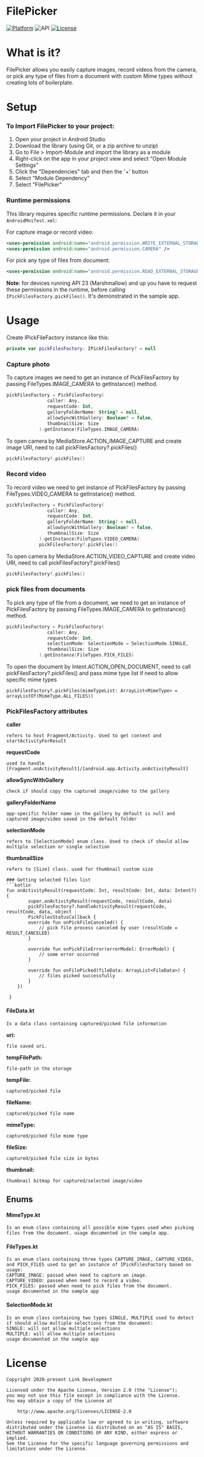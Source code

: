 # **FilePicker**
[![Platform](https://img.shields.io/badge/platform-android-brightgreen.svg)](https://developer.android.com/index.html)
![API](https://img.shields.io/badge/Min--SDK-21-yellowgreen)
[![License](https://img.shields.io/badge/license-Apache%202.0-blue.svg)](http://www.apache.org/licenses/LICENSE-2.0)
# **What is it?**
FilePicker allows you easily capture images, record videos from the camera, or pick any type of files from a document with custom Mime types without creating lots of boilerplate.

# **Setup**

### To Import FilePicker to your project:
1. Open your project in Android Studio
2. Download the library (using Git, or a zip archive to unzip)
3. Go to File > Import-Module and import the library as a module
4. Right-click on the app in your project view and select "Open Module Settings"
5. Click the "Dependencies" tab and then the '+' button
6. Select "Module Dependency"
7. Select "FilePicker"

### Runtime permissions
This library requires specific runtime permissions. Declare it in your `AndroidMnifest.xml`:

For capture image or record video:
```xml
<uses-permission android:name="android.permission.WRITE_EXTERNAL_STORAGE" />
<uses-permission android:name="android.permission.CAMERA" />
```
For pick any type of files from document:
```xml
<uses-permission android:name="android.permission.READ_EXTERNAL_STORAGE" />
```
**Note**: for devices running API 23 (Marshmallow) and up you have to request these permissions in the runtime, before calling `IPickFilesFactory.pickFiles()`. It's demonstrated in the sample app.

# **Usage**

Create IPickFileFactory instance like this:
```kotlin
private var pickFilesFactory: IPickFilesFactory? = null
```
### Capture photo

To capture images we need to get an instance of PickFilesFactory by passing FileTypes.IMAGE_CAMERA to getInstance() method.

```kotlin
pickFilesFactory = PickFilesFactory(
               caller: Any,
               requestCode: Int,
               galleryFolderName: String? = null,
               allowSyncWithGallery: Boolean? = false,
               thumbnailSize: Size
            ).getInstance(FileTypes.IMAGE_CAMERA)
```
To open camera by MediaStore.ACTION_IMAGE_CAPTURE and create image URI, need to call pickFilesFactory?.pickFiles()
```kotlin
pickFilesFactory?.pickFiles()
```

### Record video

To record video we need to get instance of PickFilesFactory by passing FileTypes.VIDEO_CAMERA to getInstance() method.
```kotlin
pickFilesFactory = PickFilesFactory(
               caller: Any,
               requestCode: Int,
               galleryFolderName: String? = null,
               allowSyncWithGallery: Boolean? = false,
               thumbnailSize: Size
            ).getInstance(FileTypes.VIDEO_CAMERA)
            pickFilesFactory?.pickFiles()
```
To open camera by MediaStore.ACTION_VIDEO_CAPTURE and create video URI, need to call pickFilesFactory?.pickFiles()
```kotlin
pickFilesFactory?.pickFiles()
```
### pick files from documents
To pick any type of file from a document, we need to get an instance of PickFilesFactory by passing FileTypes.IMAGE_CAMERA to getInstance() method.

```kotlin
pickFilesFactory = PickFilesFactory(
               caller: Any,
               requestCode: Int,
               selectionMode: SelectionMode = SelectionMode.SINGLE,
               thumbnailSize: Size
            ).getInstance(FileTypes.PICK_FILES)
```
To open the document by Intent.ACTION_OPEN_DOCUMENT, need to call pickFilesFactory?.pickFiles() and pass mime type list if need to allow specific mime types
```
pickFilesFactory?.pickFiles(mimeTypeList: ArrayList<MimeType> = arrayListOf(MimeType.ALL_FILES))
```
### PickFilesFactory attributes
**caller**
```
refers to host Fragment/Activity. Used to get context and startActivityForResult
```
**requestCode**
```
used to handle [Fragment.onActivityResult]/[android.app.Activity.onActivityResult]
```
**allowSyncWithGallery**
```
check if should copy the captured image/video to the gallery
```
**galleryFolderName**
```
app-specific folder name in the gallery by default is null and captured image/video saved in the default folder
```
**selectionMode**
```
refers to [SelectionMode] enum class. Used to check if should allow multiple selection or single selection
```
**thumbnailSize**
 ```
 refers to [Size] class. used for thumbnail custom size
 ```

```
### Getting selected files list
```kotlin
fun onActivityResult(requestCode: Int, resultCode: Int, data: Intent?) {
        super.onActivityResult(requestCode, resultCode, data)
        pickFilesFactory?.handleActivityResult(requestCode, resultCode, data, object :
        PickFilesStatusCallback {
        override fun onPickFileCanceled() {
            // pick file process canceled by user (resultCode = RESULT_CANCELED)
        }

        override fun onPickFileError(errorModel: ErrorModel) {
            // some error occurred
        }

        override fun onFilePicked(fileData: ArrayList<FileData>) {
            // files picked successfully 
        }
    })
                
 }
```
#### FileData.kt
```
Is a data class containing captured/picked file information
```
**uri:**
```
file saved uri.
```
**tempFilePath:**
```
file-path in the storage
```
**tempFile:**
```
captured/picked file
```

**fileName:**
```
captured/picked file name
```

**mimeType:**
```
captured/picked file mime type
```

**fileSize:**
```
captured/picked file size in bytes
```

**thumbnail:**
```
thumbnail bitmap for captured/selected image/video
```
## Enums
#### MimeType.kt
```
Is an enum class containing all possible mime types used when picking files from the document. usage documented in the sample app.  
```
#### FileTypes.kt
```
Is an enum class containing three types CAPTURE_IMAGE, CAPTURE_VIDEO, and PICK_FILES used to get an instance of IPickFilesFactory based on usage:
CAPTURE_IMAGE: passed when need to capture an image. 
CAPTURE_VIDEO: passed when need to record a video. 
PICK_FILES: passed when need to pick files from the document.
usage documented in the sample app 
```
#### SelectionMode.kt
```
Is an enum class containing two types SINGLE, MULTIPLE used to detect if should allow multiple selections from the document:
SINGLE: will not allow multiple selections
MULTIPLE: will allow multiple selections
usage documented in the sample app 
```
# **License**
    Copyright 2020-present Link Development

    Licensed under the Apache License, Version 2.0 (the "License");
    you may not use this file except in compliance with the License.
    You may obtain a copy of the License at

        http://www.apache.org/licenses/LICENSE-2.0

    Unless required by applicable law or agreed to in writing, software
    distributed under the License is distributed on an "AS IS" BASIS,
    WITHOUT WARRANTIES OR CONDITIONS OF ANY KIND, either express or implied.
    See the License for the specific language governing permissions and
    limitations under the License.
 